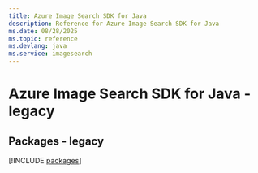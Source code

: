 ```yaml
---
title: Azure Image Search SDK for Java
description: Reference for Azure Image Search SDK for Java
ms.date: 08/28/2025
ms.topic: reference
ms.devlang: java
ms.service: imagesearch
---
```

# Azure Image Search SDK for Java - legacy
## Packages - legacy
[!INCLUDE [packages](image-search-index.md)]